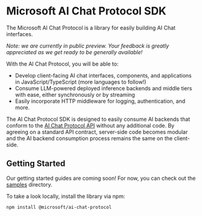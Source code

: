 # Microsoft AI Chat Protocol SDK

The Microsoft AI Chat Protocol is a library for easily building AI Chat interfaces.

*Note: we are currently in public preview. Your feedback is greatly appreciated as we get ready to be generally available!*

With the AI Chat Protocol, you will be able to:

* Develop client-facing AI chat interfaces, components, and applications in JavaScript/TypeScript (more languages to follow!)
* Consume LLM-powered deployed inference backends and middle tiers with ease, either synchronously or by streaming
* Easily incorporate HTTP middleware for logging, authentication, and more.

The AI Chat Protocol SDK is designed to easily consume AI backends that conform to the [AI Chat Protocol API](https://github.com/Azure-Samples/ai-chat-app-protocol) without any additional code. By agreeing on a standard API contract, server-side code becomes modular and the AI backend consumption process remains the same on the client-side.

## Getting Started

Our getting started guides are coming soon! For now, you can check out the [samples](/sdk/js/samples) directory.

To take a look locally, install the library via npm:

```bash
npm install @microsoft/ai-chat-protocol
```
